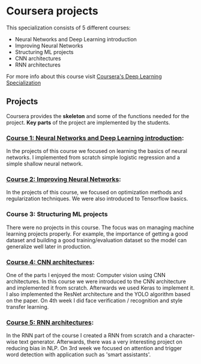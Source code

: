 # Coursera projects

This specialization consists of 5 different courses:

- Neural Networks and Deep Learning introduction
- Improving Neural Networks
- Structuring ML projects
- CNN architectures
- RNN architectures

For more info about this course visit [Coursera's Deep Learning Specialization](https://www.coursera.org/specializations/deep-learning)

## Projects

Coursera provides the **skeleton** and some of the functions needed for the project.
**Key parts** of the project are implemented by the students.

### [Course 1: Neural Networks and Deep Learning introduction](https://github.com/josecyn/dl/tree/master/Coursera/dl/Course1%20-%20Neural%20Networks%20and%20DL):

In the projects of this course we focused on learning the basics of neural networks.
I implemented from scratch simple logistic regression and a simple shallow neural network.

### [Course 2: Improving Neural Networks](https://github.com/josecyn/dl/tree/master/Coursera/dl/Course2%20-%20Improving%20Deep%20Neural%20Networks):

In the projects of this course, we focused on optimization methods and regularization techniques.
We were also introduced to Tensorflow basics.

### Course 3: Structuring ML projects

There were no projects in this course. The focus was on managing machine learning projects properly.
For example, the importance of getting a good dataset and building a good training/evaluation dataset so the model can generalize well later in production.

### [Course 4: CNN architectures](https://github.com/josecyn/dl/tree/master/Coursera/dl/Course4%20-%20CNN):

One of the parts I enjoyed the most: Computer vision using CNN architectures.
In this course we were introduced to the CNN architecture and implemented it from scratch.
Afterwards we used Keras to implement it.
I also implemented the ResNet architecture and the YOLO algorithm based on the paper.
On 4th week I did face verification / recognition and style transfer learning.

### [Course 5: RNN architectures](https://github.com/josecyn/dl/tree/master/Coursera/dl/Course5%20-%20RNN):

In the RNN part of the course I created a RNN from scratch and a character-wise text generator.
Afterwards, there was a very interesting project on reducing bias in NLP.
On 3rd week we focused on attention and trigger word detection with application such as 'smart assistants'. 